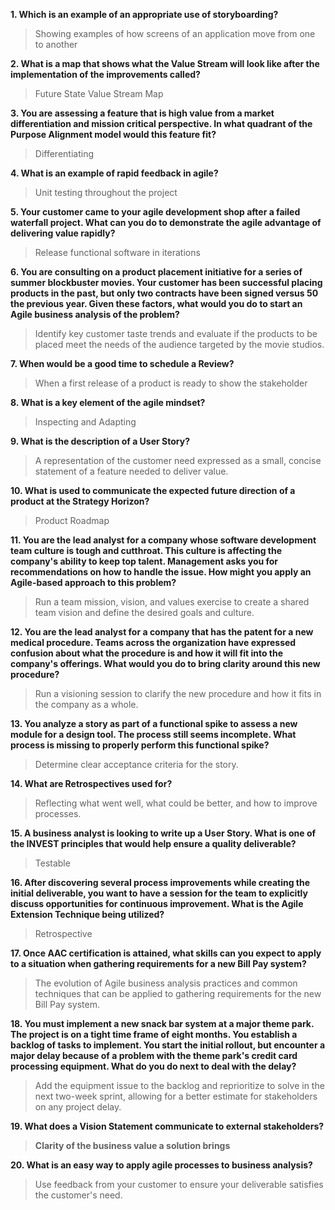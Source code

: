 **1. Which is an example of an appropriate use of storyboarding?**

> Showing examples of how screens of an application move from one to another

**2. What is a map that shows what the Value Stream will look like after the implementation of the improvements called?**

> Future State Value Stream Map

**3. You are assessing a feature that is high value from a market differentiation and mission critical perspective. In what quadrant of the Purpose Alignment model would this feature fit?**

> Differentiating

**4. What is an example of rapid feedback in agile?**

> Unit testing throughout the project

**5. Your customer came to your agile development shop after a failed waterfall project. What can you do to demonstrate the agile advantage of delivering value rapidly?**

> Release functional software in iterations

**6. You are consulting on a product placement initiative for a series of summer blockbuster movies. Your customer has been successful placing products in the past, but only two contracts have been signed versus 50 the previous year. Given these factors, what would you do to start an Agile business analysis of the problem?**

> Identify key customer taste trends and evaluate if the products to be placed meet the needs of the audience targeted by the movie studios.

**7. When would be a good time to schedule a Review?**

> When a first release of a product is ready to show the stakeholder

**8. What is a key element of the agile mindset?**

> Inspecting and Adapting

**9. What is the description of a User Story?**

> A representation of the customer need expressed as a small, concise statement of a feature needed to deliver value.

**10. What is used to communicate the expected future direction of a product at the Strategy Horizon?**

> Product Roadmap

**11. You are the lead analyst for a company whose software development team culture is tough and cutthroat. This culture is affecting the company's ability to keep top talent. Management asks you for recommendations on how to handle the issue. How might you apply an Agile-based approach to this problem?**

> Run a team mission, vision, and values exercise to create a shared team vision and define the desired goals and culture.

**12. You are the lead analyst for a company that has the patent for a new medical procedure. Teams across the organization have expressed confusion about what the procedure is and how it will fit into the company's offerings. What would you do to bring clarity around this new procedure?**

> Run a visioning session to clarify the new procedure and how it fits in the company as a whole.

**13. You analyze a story as part of a functional spike to assess a new module for a design tool. The process still seems incomplete. What process is missing to properly perform this functional spike?**

> Determine clear acceptance criteria for the story.

**14. What are Retrospectives used for?**

> Reflecting what went well, what could be better, and how to improve processes.

**15. A business analyst is looking to write up a User Story. What is one of the INVEST principles that would help ensure a quality deliverable?**

> Testable

**16. After discovering several process improvements while creating the initial deliverable, you want to have a session for the team to explicitly discuss opportunities for continuous improvement. What is the Agile Extension Technique being utilized?**

> Retrospective

**17. Once AAC certification is attained, what skills can you expect to apply to a situation when gathering requirements for a new Bill Pay system?**

> The evolution of Agile business analysis practices and common techniques that can be applied to gathering requirements for the new Bill Pay system.

**18. You must implement a new snack bar system at a major theme park. The project is on a tight time frame of eight months. You establish a backlog of tasks to implement. You start the initial rollout, but encounter a major delay because of a problem with the theme park's credit card processing equipment. What do you do next to deal with the delay?**

> Add the equipment issue to the backlog and reprioritize to solve in the next two-week sprint, allowing for a better estimate for stakeholders on any project delay.


**19. What does a Vision Statement communicate to external stakeholders?**

> **Clarity of the business value a solution brings**

**20. What is an easy way to apply agile processes to business analysis?**

> Use feedback from your customer to ensure your deliverable satisfies the customer's need.

